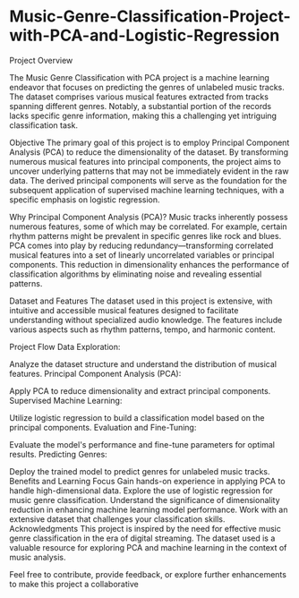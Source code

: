 # Music-Genre-Classification-Project-with-PCA-and-Logistic-Regression
Project Overview

The Music Genre Classification with PCA project is a machine learning endeavor that focuses on predicting the genres of unlabeled music tracks. The dataset comprises various musical features extracted from tracks spanning different genres. Notably, a substantial portion of the records lacks specific genre information, making this a challenging yet intriguing classification task.

Objective
The primary goal of this project is to employ Principal Component Analysis (PCA) to reduce the dimensionality of the dataset. By transforming numerous musical features into principal components, the project aims to uncover underlying patterns that may not be immediately evident in the raw data. The derived principal components will serve as the foundation for the subsequent application of supervised machine learning techniques, with a specific emphasis on logistic regression.

Why Principal Component Analysis (PCA)?
Music tracks inherently possess numerous features, some of which may be correlated. For example, certain rhythm patterns might be prevalent in specific genres like rock and blues. PCA comes into play by reducing redundancy—transforming correlated musical features into a set of linearly uncorrelated variables or principal components. This reduction in dimensionality enhances the performance of classification algorithms by eliminating noise and revealing essential patterns.

Dataset and Features
The dataset used in this project is extensive, with intuitive and accessible musical features designed to facilitate understanding without specialized audio knowledge. The features include various aspects such as rhythm patterns, tempo, and harmonic content.

Project Flow
Data Exploration:

Analyze the dataset structure and understand the distribution of musical features.
Principal Component Analysis (PCA):

Apply PCA to reduce dimensionality and extract principal components.
Supervised Machine Learning:

Utilize logistic regression to build a classification model based on the principal components.
Evaluation and Fine-Tuning:

Evaluate the model's performance and fine-tune parameters for optimal results.
Predicting Genres:

Deploy the trained model to predict genres for unlabeled music tracks.
Benefits and Learning Focus
Gain hands-on experience in applying PCA to handle high-dimensional data.
Explore the use of logistic regression for music genre classification.
Understand the significance of dimensionality reduction in enhancing machine learning model performance.
Work with an extensive dataset that challenges your classification skills.
Acknowledgments
This project is inspired by the need for effective music genre classification in the era of digital streaming. The dataset used is a valuable resource for exploring PCA and machine learning in the context of music analysis.

Feel free to contribute, provide feedback, or explore further enhancements to make this project a collaborative
